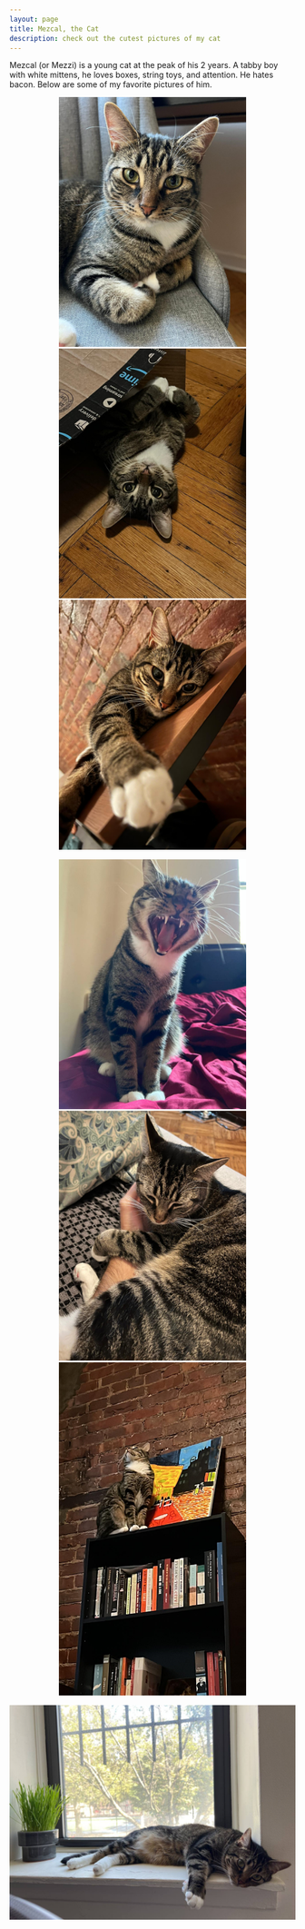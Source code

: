 ```yaml
---
layout: page
title: Mezcal, the Cat
description: check out the cutest pictures of my cat
---
```


Mezcal (or Mezzi) is a young cat at the peak of his 2 years. A tabby boy with white mittens, he loves boxes, string toys, and attention. He hates bacon. Below are some of my favorite pictures of him.

<p float="center" align="center">
  <img src="../images/cat/chair.JPG" width="330" />
  <img src="../images/cat/box2.JPG" width="330" /> 
  <img src="../images/cat/mittens2.JPG" width="330" />
</p>

<p float="center" align="center">
  <img src="../images/cat/roar.JPG" width="330" />
  <img src="../images/cat/cuddle.JPG" width="330" />
  <img src="../images/cat/decoration.JPG" width="330" />
</p>

<p float="center" align="center">
  <img src="../images/cat/cat_grass.JPG" width="600" />
</p>

